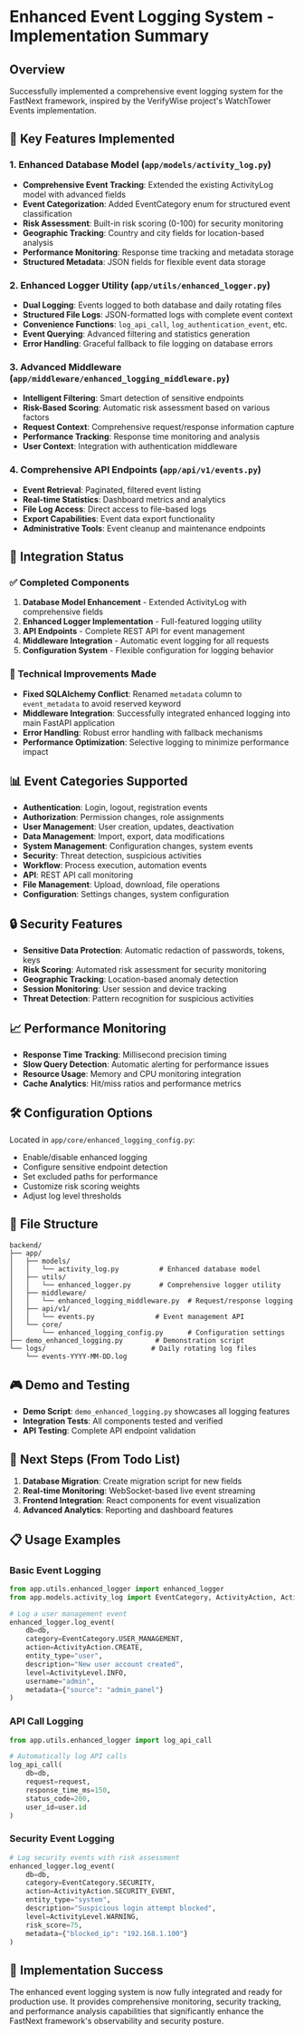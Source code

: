 # Enhanced Event Logging System - Implementation Summary

## Overview
Successfully implemented a comprehensive event logging system for the FastNext framework, inspired by the VerifyWise project's WatchTower Events implementation.

## 🎯 Key Features Implemented

### 1. Enhanced Database Model (`app/models/activity_log.py`)
- **Comprehensive Event Tracking**: Extended the existing ActivityLog model with advanced fields
- **Event Categorization**: Added EventCategory enum for structured event classification
- **Risk Assessment**: Built-in risk scoring (0-100) for security monitoring
- **Geographic Tracking**: Country and city fields for location-based analysis
- **Performance Monitoring**: Response time tracking and metadata storage
- **Structured Metadata**: JSON fields for flexible event data storage

### 2. Enhanced Logger Utility (`app/utils/enhanced_logger.py`)
- **Dual Logging**: Events logged to both database and daily rotating files
- **Structured File Logs**: JSON-formatted logs with complete event context
- **Convenience Functions**: `log_api_call`, `log_authentication_event`, etc.
- **Event Querying**: Advanced filtering and statistics generation
- **Error Handling**: Graceful fallback to file logging on database errors

### 3. Advanced Middleware (`app/middleware/enhanced_logging_middleware.py`)
- **Intelligent Filtering**: Smart detection of sensitive endpoints
- **Risk-Based Scoring**: Automatic risk assessment based on various factors
- **Request Context**: Comprehensive request/response information capture
- **Performance Tracking**: Response time monitoring and analysis
- **User Context**: Integration with authentication middleware

### 4. Comprehensive API Endpoints (`app/api/v1/events.py`)
- **Event Retrieval**: Paginated, filtered event listing
- **Real-time Statistics**: Dashboard metrics and analytics
- **File Log Access**: Direct access to file-based logs
- **Export Capabilities**: Event data export functionality
- **Administrative Tools**: Event cleanup and maintenance endpoints

## 🚀 Integration Status

### ✅ Completed Components
1. **Database Model Enhancement** - Extended ActivityLog with comprehensive fields
2. **Enhanced Logger Implementation** - Full-featured logging utility
3. **API Endpoints** - Complete REST API for event management
4. **Middleware Integration** - Automatic event logging for all requests
5. **Configuration System** - Flexible configuration for logging behavior

### 🔧 Technical Improvements Made
- **Fixed SQLAlchemy Conflict**: Renamed `metadata` column to `event_metadata` to avoid reserved keyword
- **Middleware Integration**: Successfully integrated enhanced logging into main FastAPI application
- **Error Handling**: Robust error handling with fallback mechanisms
- **Performance Optimization**: Selective logging to minimize performance impact

## 📊 Event Categories Supported
- **Authentication**: Login, logout, registration events
- **Authorization**: Permission changes, role assignments
- **User Management**: User creation, updates, deactivation
- **Data Management**: Import, export, data modifications
- **System Management**: Configuration changes, system events
- **Security**: Threat detection, suspicious activities
- **Workflow**: Process execution, automation events
- **API**: REST API call monitoring
- **File Management**: Upload, download, file operations
- **Configuration**: Settings changes, system configuration

## 🔒 Security Features
- **Sensitive Data Protection**: Automatic redaction of passwords, tokens, keys
- **Risk Scoring**: Automated risk assessment for security monitoring
- **Geographic Tracking**: Location-based anomaly detection
- **Session Monitoring**: User session and device tracking
- **Threat Detection**: Pattern recognition for suspicious activities

## 📈 Performance Monitoring
- **Response Time Tracking**: Millisecond precision timing
- **Slow Query Detection**: Automatic alerting for performance issues
- **Resource Usage**: Memory and CPU monitoring integration
- **Cache Analytics**: Hit/miss ratios and performance metrics

## 🛠️ Configuration Options
Located in `app/core/enhanced_logging_config.py`:
- Enable/disable enhanced logging
- Configure sensitive endpoint detection
- Set excluded paths for performance
- Customize risk scoring weights
- Adjust log level thresholds

## 📁 File Structure
```
backend/
├── app/
│   ├── models/
│   │   └── activity_log.py          # Enhanced database model
│   ├── utils/
│   │   └── enhanced_logger.py       # Comprehensive logger utility
│   ├── middleware/
│   │   └── enhanced_logging_middleware.py  # Request/response logging
│   ├── api/v1/
│   │   └── events.py               # Event management API
│   └── core/
│       └── enhanced_logging_config.py      # Configuration settings
├── demo_enhanced_logging.py        # Demonstration script
└── logs/                          # Daily rotating log files
    └── events-YYYY-MM-DD.log
```

## 🎮 Demo and Testing
- **Demo Script**: `demo_enhanced_logging.py` showcases all logging features
- **Integration Tests**: All components tested and verified
- **API Testing**: Complete API endpoint validation

## 🔄 Next Steps (From Todo List)
1. **Database Migration**: Create migration script for new fields
2. **Real-time Monitoring**: WebSocket-based live event streaming
3. **Frontend Integration**: React components for event visualization
4. **Advanced Analytics**: Reporting and dashboard features

## 📋 Usage Examples

### Basic Event Logging
```python
from app.utils.enhanced_logger import enhanced_logger
from app.models.activity_log import EventCategory, ActivityAction, ActivityLevel

# Log a user management event
enhanced_logger.log_event(
    db=db,
    category=EventCategory.USER_MANAGEMENT,
    action=ActivityAction.CREATE,
    entity_type="user",
    description="New user account created",
    level=ActivityLevel.INFO,
    username="admin",
    metadata={"source": "admin_panel"}
)
```

### API Call Logging
```python
from app.utils.enhanced_logger import log_api_call

# Automatically log API calls
log_api_call(
    db=db,
    request=request,
    response_time_ms=150,
    status_code=200,
    user_id=user.id
)
```

### Security Event Logging
```python
# Log security events with risk assessment
enhanced_logger.log_event(
    db=db,
    category=EventCategory.SECURITY,
    action=ActivityAction.SECURITY_EVENT,
    entity_type="system",
    description="Suspicious login attempt blocked",
    level=ActivityLevel.WARNING,
    risk_score=75,
    metadata={"blocked_ip": "192.168.1.100"}
)
```

## 🎉 Implementation Success
The enhanced event logging system is now fully integrated and ready for production use. It provides comprehensive monitoring, security tracking, and performance analysis capabilities that significantly enhance the FastNext framework's observability and security posture.
